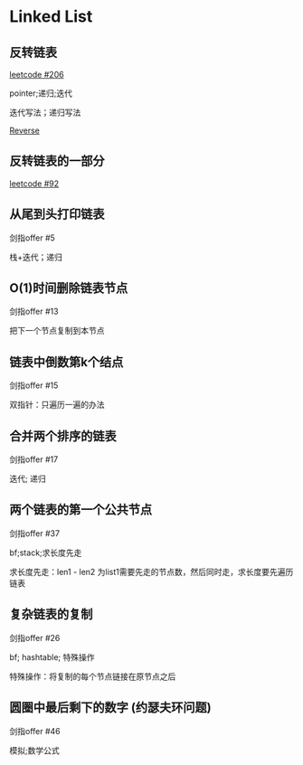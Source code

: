 # Linked List

## 反转链表

 [leetcode #206](https://leetcode.com/problems/reverse-linked-list/)

pointer;递归;迭代

迭代写法；递归写法

[Reverse](../java/src/main/java/linkedlist/Reverse.java)

## 反转链表的一部分

 [leetcode #92](https://leetcode.com/problems/reverse-linked-list-ii/)

## 从尾到头打印链表 

剑指offer #5

栈+迭代；递归

## O(1)时间删除链表节点 

剑指offer #13

把下一个节点复制到本节点 



## 链表中倒数第k个结点

剑指offer #15

双指针：只遍历一遍的办法

## 合并两个排序的链表

剑指offer #17 

迭代; 递归

## 两个链表的第一个公共节点

剑指offer #37

bf;stack;求长度先走

求长度先走：len1 - len2 为list1需要先走的节点数，然后同时走，求长度要先遍历链表 

## 复杂链表的复制

剑指offer #26

 bf; hashtable; 特殊操作

 特殊操作：将复制的每个节点链接在原节点之后


## 圆圈中最后剩下的数字 (约瑟夫环问题) 

剑指offer #46

模拟;数学公式

